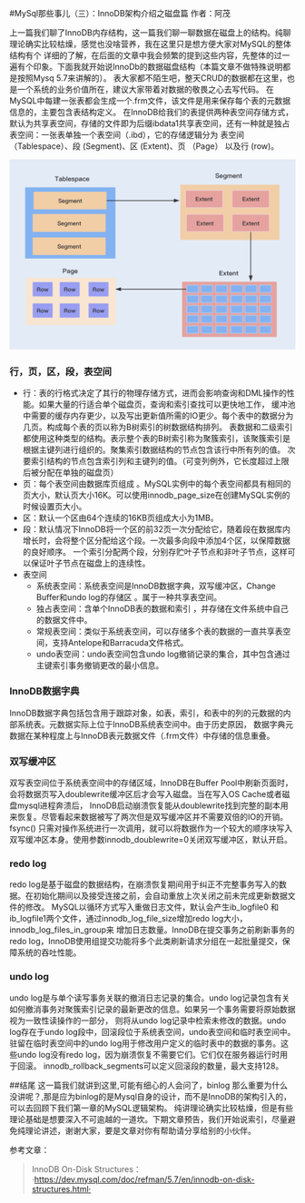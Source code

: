 #MySql那些事儿（三）：InnoDB架构介绍之磁盘篇
作者：阿茂

上一篇我们聊了InnoDB内存结构，这一篇我们聊一聊数据在磁盘上的结构。纯聊理论确实比较枯燥，感觉也没啥营养，我在这里只是想方便大家对MySQL的整体结构有个
详细的了解，在后面的文章中我会频繁的提到这些内容，先整体的过一遍有个印象。下面我就开始说InnoDb的数据磁盘结构（本篇文章不做特殊说明都是按照Mysq 5.7来讲解的）。
表大家都不陌生吧，整天CRUD的数据都在这里，也是一个系统的业务价值所在，建议大家带着对数据的敬畏之心去写代码。
在MySQL中每建一张表都会生成一个.frm文件，该文件是用来保存每个表的元数据信息的，主要包含表结构定义。
在InnoDB给我们的表提供两种表空间存储方式，默认为共享表空间，存储的文件即为后缀ibdata1共享表空间，还有一种就是独占表空间：一张表单独一个表空间（.ibd），它的存储逻辑分为
表空间（Tablespace）、段 (Segment)、区 (Extent)、页 （Page） 以及行 (row)。

![](../resource/InnoDB%20逻辑存储结构.jpg)
### 行，页，区，段，表空间
- 行：表的行格式决定了其行的物理存储方式，进而会影响查询和DML操作的性能。如果大量的行适合单个磁盘页，查询和索引查找可以更快地工作，
缓冲池中需要的缓存内存更少，以及写出更新值所需的IO更少。每个表中的数据分为几页。构成每个表的页以称为B树索引的树数据结构排列。
表数据和二级索引都使用这种类型的结构。表示整个表的B树索引称为聚簇索引，该聚簇索引是根据主键列进行组织的。聚集索引数据结构的节点包含该行中所有列的值。
次要索引结构的节点包含索引列和主键列的值。（可变列例外，它长度超过上限后被分配在单独的磁盘页）
- 页：每个表空间由数据库页组成 。MySQL实例中的每个表空间都具有相同的页大小，默认页大小16K。可以使用innodb_page_size在创建MySQL实例的时候设置页大小。
- 区：默认一个区由64个连续的16KB页组成大小为1MB。
- 段：默认情况下InnoDB将一个区的前32页一次分配给它，随着段在数据库内增长时，会将整个区分配给这个段。一次最多向段中添加4个区，以保障数据的良好顺序。
一个索引分配两个段，分别存贮叶子节点和非叶子节点，这样可以保证叶子节点在磁盘上的连续性。
- 表空间
  - 系统表空间：系统表空间是InnoDB数据字典，双写缓冲区，Change Buffer和undo log的存储区 。属于一种共享表空间。
  - 独占表空间：含单个InnoDB表的数据和索引 ，并存储在文件系统中自己的数据文件中。
  - 常规表空间：类似于系统表空间，可以存储多个表的数据的一直共享表空间，支持Antelope和Barracuda文件格式。
  - undo表空间：undo表空间包含undo log撤销记录的集合，其中包含通过主键索引事务撤销更改的最小信息。
### InnoDB数据字典
InnoDB数据字典包括包含用于跟踪对象，如表，索引，和表中的列的元数据的内部系统表。元数据实际上位于InnoDB系统表空间中。由于历史原因，
数据字典元数据在某种程度上与InnoDB表元数据文件（.frm文件）中存储的信息重叠。
### 双写缓冲区
双写表空间位于系统表空间中的存储区域，InnoDB在Buffer Pool中刷新页面时，会将数据页写入doublewrite缓冲区后才会写入磁盘。当在写入OS Cache或者磁盘mysql进程奔溃后，
InnoDB启动崩溃恢复能从doublewrite找到完整的副本用来恢复。尽管看起来数据被写了两次但是双写缓冲区并不需要双倍的IO的开销。
fsync() 只需对操作系统进行一次调用，就可以将数据作为一个较大的顺序块写入双写缓冲区本身。使用参数innodb_doublewrite=0关闭双写缓冲区，默认开启。
### redo log
redo log是基于磁盘的数据结构，在崩溃恢复期间用于纠正不完整事务写入的数据。在初始化期间以及接受连接之前，会自动重放上次关闭之前未完成更新数据文件的修改。
MySQL以循环方式写入重做日志文件，默认会产生ib_logfile0 和 ib_logfile1两个文件，通过innodb_log_file_size增加redo log大小，innodb_log_files_in_group来
增加日志数量。InnoDB在提交事务之前刷新事务的redo log，InnoDB使用组提交功能将多个此类刷新请求分组在一起批量提交，保障系统的吞吐性能。
### undo log
undo log是与单个读写事务关联的撤消日志记录的集合。undo log记录包含有关如何撤消事务对聚簇索引记录的最新更改的信息。如果另一个事务需要将原始数据视为一致性读操作的一部分，
则将从undo log记录中检索未修改的数据。undo log存在于undo log段中，回滚段位于系统表空间，undo表空间和临时表空间中。
驻留在临时表空间中的undo log用于修改用户定义的临时表中的数据的事务。这些undo log没有redo log，因为崩溃恢复不需要它们。它们仅在服务器运行时用于回滚。
 innodb_rollback_segments可以定义回滚段的数量，最大支持128。
 
 
 ##结尾
 这一篇我们就讲到这里,可能有细心的人会问了，binlog 那么重要为什么没讲呢？,那是应为binlog的是Mysql自身的设计，而不是InnoDB的架构引入的，可以去回顾下我们第一章的MySQL逻辑架构。
 纯讲理论确实比较枯燥，但是有些理论基础是想要深入不可逾越的一道坎。下期文章预告，我们开始说索引，尽量避免纯理论讲述，谢谢大家，要是文章对你有帮助请分享给别的小伙伴。
 
 
 参考文章：
 > InnoDB On-Disk Structures：·https://dev.mysql.com/doc/refman/5.7/en/innodb-on-disk-structures.html·

    